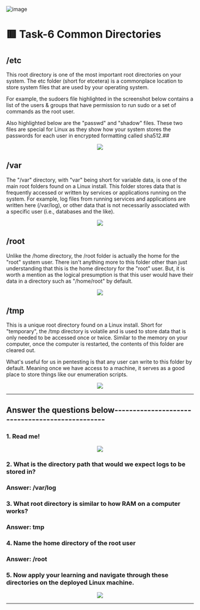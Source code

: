 ![image](https://user-images.githubusercontent.com/94435318/161464318-2f53b4ec-ce25-4f2f-ad52-470231458957.png)

# 🟥 Task-6 Common Directories

## /etc

This root directory is one of the most important root directories on your system. The etc folder (short for etcetera) is a commonplace location to store system files that are used by your operating system. 

For example, the sudoers file highlighted in the screenshot below contains a list of the users & groups that have permission to run sudo or a set of commands as the root user.

Also highlighted below are the "passwd" and "shadow" files. These two files are special for Linux as they show how your system stores the passwords for each user in encrypted formatting called sha512.##

<p align="center">
  <img src="https://user-images.githubusercontent.com/94435318/161686966-12d7fa65-5c77-4220-8a3e-3dba85823f44.png">
</p>  

## /var

The "/var" directory, with "var" being short for variable data,  is one of the main root folders found on a Linux install. This folder stores data that is frequently accessed or written by services or applications running on the system. For example, log files from running services and applications are written here (/var/log), or other data that is not necessarily associated with a specific user (i.e., databases and the like).

<p align="center">
  <img src="https://user-images.githubusercontent.com/94435318/161687073-31cf3e79-a37b-49cb-9085-f8182ec8113c.png">
</p>

## /root

Unlike the /home directory, the /root folder is actually the home for the "root" system user. There isn't anything more to this folder other than just understanding that this is the home directory for the "root" user. But, it is worth a mention as the logical presumption is that this user would have their data in a directory such as "/home/root" by default.  

<p align="center">
  <img src="https://user-images.githubusercontent.com/94435318/161687159-c4f10d87-1ee1-4ddd-9308-fbd2cd38c34b.png">
</p>

## /tmp

This is a unique root directory found on a Linux install. Short for "temporary", the /tmp directory is volatile and is used to store data that is only needed to be accessed once or twice. Similar to the memory on your computer, once the computer is restarted, the contents of this folder are cleared out.

What's useful for us in pentesting is that any user can write to this folder by default. Meaning once we have access to a machine, it serves as a good place to store things like our enumeration scripts.

<p align="center">
  <img src="https://user-images.githubusercontent.com/94435318/161687241-af29f59a-f2e2-4734-ae19-313e6124620e.png">
</p>

-------------------------------------------------------------------------------------

Answer the questions below------------------------------------------------
--

### 1. Read me!

<p align="center">
  <img src="https://user-images.githubusercontent.com/94435318/161687394-218a79b1-ce0d-49f2-8dfb-53600bdbed33.png">
</p>

### 2. What is the directory path that would we expect logs to be stored in?

### Answer: /var/log

### 3. What root directory is similar to how RAM on a computer works?

### Answer: tmp

### 4. Name the home directory of the root user 

### Answer: /root

### 5. Now apply your learning and navigate through these directories on the deployed Linux machine.

<p align="center">
  <img src="https://user-images.githubusercontent.com/94435318/161687394-218a79b1-ce0d-49f2-8dfb-53600bdbed33.png">
</p>

--------------------------------------------------------------------------------------------
